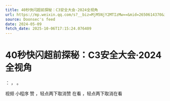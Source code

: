 ```yaml
---
title: 40秒快闪超前探秘：C3安全大会·2024全视角
url: https://mp.weixin.qq.com/s?__biz=MjM5NjY2MTIzMw==&mid=2650614370&idx=1&sn=46b7840d3d6199b7f7610b70cefb00de
source: Doonsec's feed
date: 2024-05-09
fetch_date: 2025-10-06T17:15:24.076409
---
```


# 40秒快闪超前探秘：C3安全大会·2024全视角

：
，
。

视频
小程序
赞
，轻点两下取消赞
在看
，轻点两下取消在看